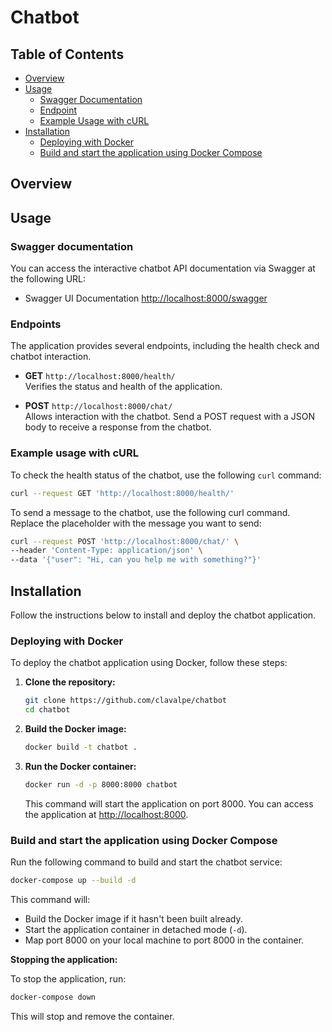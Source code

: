 # Chatbot

## Table of Contents

- [Overview](#overview)
- [Usage](#usage)
  - [Swagger Documentation](#swagger-documentation)
  - [Endpoint](#endpoint)
  - [Example Usage with cURL](#example-usage-with-curl)
- [Installation](#installation)
  - [Deploying with Docker](#deploying-with-docker)
  - [Build and start the application using Docker Compose](#build-and-start-the-application-using-docker-compose)

## Overview

## Usage

### Swagger documentation
You can access the interactive chatbot API documentation via Swagger at the following URL: 

  - Swagger UI Documentation [http://localhost:8000/swagger](http://localhost:8000/swagger)


### Endpoints
The application provides several endpoints, including the health check and chatbot interaction. 

- **GET** `http://localhost:8000/health/`  
  Verifies the status and health of the application.

- **POST** `http://localhost:8000/chat/`  
  Allows interaction with the chatbot. Send a POST request with a JSON body to receive a response from the chatbot.

### Example usage with cURL
To check the health status of the chatbot, use the following `curl` command:

```bash
curl --request GET 'http://localhost:8000/health/' 
```

To send a message to the chatbot, use the following curl command. Replace the <message> placeholder with the message you want to send:

```bash
curl --request POST 'http://localhost:8000/chat/' \
--header 'Content-Type: application/json' \
--data '{"user": "Hi, can you help me with something?"}'
```

## Installation
Follow the instructions below to install and deploy the chatbot application.

### Deploying with Docker
To deploy the chatbot application using Docker, follow these steps:

1. **Clone the repository:**

    ```bash
    git clone https://github.com/clavalpe/chatbot
    cd chatbot
    ```

2. **Build the Docker image:**

    ```bash
    docker build -t chatbot .
    ```

3. **Run the Docker container:**

    ```bash
    docker run -d -p 8000:8000 chatbot
    ```

    This command will start the application on port 8000. You can access the application at [http://localhost:8000](http://localhost:8000).

### Build and start the application using Docker Compose

Run the following command to build and start the chatbot service:

```bash
docker-compose up --build -d
```

This command will:
- Build the Docker image if it hasn't been built already.
- Start the application container in detached mode (`-d`).
- Map port 8000 on your local machine to port 8000 in the container.

**Stopping the application:**

To stop the application, run:

```bash
docker-compose down
```

This will stop and remove the container.